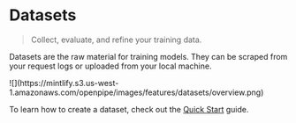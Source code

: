 # Datasets

> Collect, evaluate, and refine your training data.

Datasets are the raw material for training models. They can be scraped from your request logs or uploaded from your local machine.

<Frame>![](https://mintlify.s3.us-west-1.amazonaws.com/openpipe/images/features/datasets/overview.png)</Frame>

To learn how to create a dataset, check out the [Quick Start](/features/datasets/quick-start) guide.
